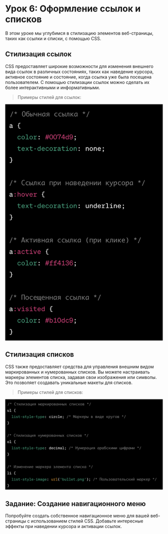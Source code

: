 # Урок 6: Оформление ссылок и списков

В этом уроке мы углубимся в стилизацию элементов веб-страницы, таких как ссылки и списки, с помощью CSS.

## Стилизация ссылок

CSS предоставляет широкие возможности для изменения внешнего вида ссылок в различных состояниях, таких как наведение курсора, активное состояние и состояние, когда ссылка уже была посещена пользователем. С помощью стилизации ссылок можно сделать их более интерактивными и информативными.

> Примеры стилей для ссылок:
<img src="/FRONTEND_module_7/5. FRONTEND_module__5/les_7/image/7-1.png" alt="Пример">

## Стилизация списков

CSS также предоставляет средства для управления внешним видом маркированных и нумерованных списков. Вы можете настраивать маркеры элементов списка, задавая свои изображения или символы. Это позволяет создавать уникальные макеты для списков.

> Примеры стилей для списков:

<img src="/FRONTEND_module_7/5. FRONTEND_module__5/les_7/image/7-2.png" alt="Пример">

## Задание: Создание навигационного меню

Попробуйте создать собственное навигационное меню для вашей веб-страницы с использованием стилей CSS. Добавьте интересные эффекты при наведении курсора и активации ссылок.


